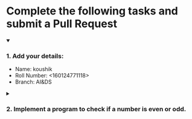 # Complete the following tasks and submit a Pull Request
<details open>
<summary><h3>1. Add your details: </h3></summary>
<ul>
  <li> Name: koushik
  <li> Roll Number: <160124771118>
  <li> Branch: AI&DS
</ul>
</details>
<details>
<summary><h3> 2. Implement a program to check if a number is even or odd. </h3></summary>
<ul>
  <li> Create a new file in the repository and add your code. </li>
  <li> Use any programming language of your choice. </li>
</ul>
</details>
